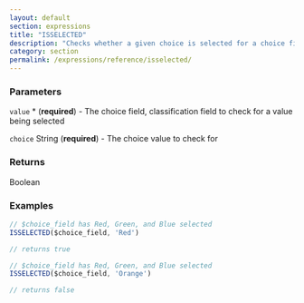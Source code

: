 ```yaml
---
layout: default
section: expressions
title: "ISSELECTED"
description: "Checks whether a given choice is selected for a choice field or classification field"
category: section
permalink: /expressions/reference/isselected/
---
```


### Parameters

`value` * (__required__) - The choice field, classification field to check for a value being selected

`choice` String (__required__) - The choice value to check for

### Returns

Boolean

### Examples

```js
// $choice_field has Red, Green, and Blue selected
ISSELECTED($choice_field, 'Red')

// returns true
```


```js
// $choice_field has Red, Green, and Blue selected
ISSELECTED($choice_field, 'Orange')

// returns false
```